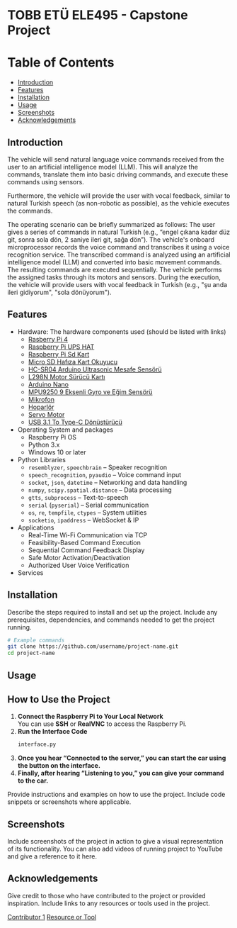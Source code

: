 # TOBB ETÜ ELE495 - Capstone Project

# Table of Contents
- [Introduction](#introduction)
- [Features](#features)
- [Installation](#installation)
- [Usage](#usage)
- [Screenshots](#screenshots)
- [Acknowledgements](#acknowledgements)

## Introduction

The vehicle will send natural language voice commands received from the user to an artificial intelligence model (LLM). This will analyze the commands, translate them into basic driving commands, and execute these commands using sensors.

Furthermore, the vehicle will provide the user with vocal feedback, similar to natural Turkish speech (as non-robotic as possible), as the vehicle executes the commands.

The operating scenario can be briefly summarized as follows: The user gives a series of commands in natural Turkish (e.g., “engel çıkana kadar düz git, sonra sola dön, 2 saniye ileri git, sağa dön”). The vehicle's onboard microprocessor records the voice command and transcribes it using a voice recognition service. The transcribed command is analyzed using an artificial intelligence model (LLM) and converted into basic movement commands. The resulting commands are executed sequentially. The vehicle performs the assigned tasks through its motors and sensors. During the execution, the vehicle will provide users with vocal feedback in Turkish (e.g., "şu anda ileri gidiyorum", "sola dönüyorum").


## Features
- Hardware: The hardware components used (should be listed with links)
  - [Rasberry Pi 4](https://www.robocombo.com/raspberry-pi-4-8gb-yeni-versiyon)
  - [Raspberry Pi UPS HAT](https://market.samm.com/tr-usd/raspberry-pi-ups-hat)
  - [Raspberry Pi  Sd Kart](https://market.samm.com/raspberry-pi-64gb-a2-class-hafiza-karti)
  - [Micro SD Hafıza Kart Okuyucu](https://www.hepsiburada.com/veggieg-usb-2-0-sd-ve-micro-sd-hafiza-kart-okuyucu-siyah-p-HBCV000075WAZD)
  - [HC-SR04 Arduino Ultrasonic Mesafe Sensörü](https://robolinkmarket.com/hc-sr04-arduino-ultrasonic-mesafe-sensoru?srsltid=AfmBOooZNz0LNqoCOcTf4P2N2B-U-qGTtOwfh3LrpjtQ432j951cvKpiRXQ&gStoreCode=robolinkG1)
  - [L298N Motor Sürücü Kartı](https://robolinkmarket.com/l298n-motor-surucu-karti?srsltid=AfmBOoprUP9nhtKZ9o601lqJdaMOPEYprGBfUbroT7UoArpduLZ_hXtT6Pk&gStoreCode=robolinkG1)
  - [Arduino Nano](https://www.robotistan.com/arduino-nano?language=tr&h=1617316c)
  - [MPU9250 9 Eksenli Gyro ve Eğim Sensörü](https://www.robocombo.com/mpu-9250-9-eksen-jiroskop-ivmeolcer-manyetometre-sensor-modulu?srsltid=AfmBOorEJfvat3dhbArzxP1OZkIcCixFGoXX8n1p_biLCCXOeLeWURcTlkw)
  - [Mikrofon](https://www.hepsiburada.com/daytona-k9-c2-wireless-3in1-kablosuz-mikrofon-type-c-lightning-3-5mm-jak-ciftli-yaka-mikrofonu-p-HBCV00004625CL?magaza=Alcamseni)
  - [Hoparlör](https://www.hepsiburada.com/grundig-solo-bluetooth-hoparlor-siyah-p-HBCV000051RRB7)
  - [Servo Motor](https://www.robocombo.com/SG90-RC-Servo-Motor,PR-141.html?srsltid=AfmBOoriSRx2NBEiuyk6wXhx8eV2KMV2gDN1X_tiDEVRmnpVYjCCJ1HwYyU)
  - [USB 3.1 To Type-C Dönüştürücü](https://www.hepsiburada.com/baseus-usb-3-1-to-type-c-donusturucu-adaptor-mini-otg-baseus-ingenuity-series-zjjq000101-p-HBCV00001TCC3G?magaza=IVOOMI)
- Operating System and packages
  - Raspberry Pi OS
  - Python 3.x
  - Windows 10 or later
- Python Libraries
  - `resemblyzer`, `speechbrain` – Speaker recognition
  - `speech_recognition`, `pyaudio` – Voice command input
  - `socket`, `json`, `datetime` – Networking and data handling
  - `numpy`, `scipy.spatial.distance` – Data processing
  - `gtts`, `subprocess` – Text-to-speech
  - `serial` (`pyserial`) – Serial communication
  - `os`, `re`, `tempfile`, `ctypes` – System utilities
  - `socketio`, `ipaddress` – WebSocket & IP
- Applications
  - Real-Time Wi-Fi Communication via TCP
  - Feasibility-Based Command Execution
  - Sequential Command Feedback Display
  - Safe Motor Activation/Deactivation
  - Authorized User Voice Verification
- Services 

## Installation
Describe the steps required to install and set up the project. Include any prerequisites, dependencies, and commands needed to get the project running.

```bash
# Example commands
git clone https://github.com/username/project-name.git
cd project-name
```

## Usage
##  How to Use the Project

1. **Connect the Raspberry Pi to Your Local Network**  
   You can use **SSH** or **RealVNC** to access the Raspberry Pi.
2. **Run the Interface Code**  
   ```bash
   interface.py
3. **Once you hear “Connected to the server,” you can start the car using the button on the interface.**
4. **Finally, after hearing “Listening to you,” you can give your command to the car.**


Provide instructions and examples on how to use the project. Include code snippets or screenshots where applicable.

## Screenshots
Include screenshots of the project in action to give a visual representation of its functionality. You can also add videos of running project to YouTube and give a reference to it here. 

## Acknowledgements
Give credit to those who have contributed to the project or provided inspiration. Include links to any resources or tools used in the project.

[Contributor 1](https://github.com/user1)
[Resource or Tool](https://www.nvidia.com)
